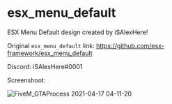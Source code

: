 # esx_menu_default
ESX Menu Default design created by iSAlexHere!


Original ```esx_menu_default``` link: https://github.com/esx-framework/esx_menu_default


Discord: iSAlexHere#0001

Screenshoot: 

![FiveM_GTAProcess 2021-04-17 04-11-20](https://user-images.githubusercontent.com/27588116/115098908-091d5d80-9f33-11eb-976e-7b9cc66205e9.png)

